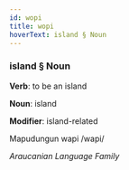 ```yaml
---
id: wopi
title: wopi
hoverText: island § Noun
---
```


### island § Noun

**Verb**: to be an island

**Noun**: island

**Modifier**: island-related

Mapudungun wapi /wapi/

*Araucanian Language Family*